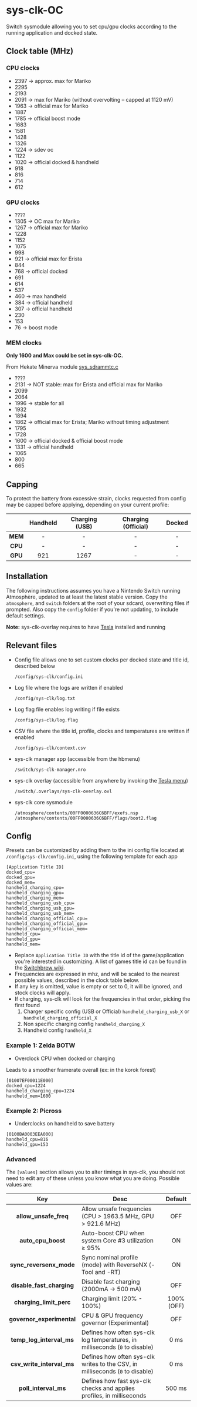 # sys-clk-OC

Switch sysmodule allowing you to set cpu/gpu clocks according to the running application and docked state.


## Clock table (MHz)

### CPU clocks

* 2397 → approx. max for Mariko
* 2295
* 2193
* 2091 → max for Mariko (without overvolting – capped at 1120 mV)
* 1963 → official max for Mariko
* 1887
* 1785 → official boost mode
* 1683
* 1581
* 1428
* 1326
* 1224 → sdev oc
* 1122
* 1020 → official docked & handheld
* 918
* 816
* 714
* 612

### GPU clocks

* ????
* 1305 → OC max for Mariko
* 1267 → official max for Mariko
* 1228
* 1152
* 1075
* 998
* 921 → official max for Erista
* 844
* 768 → official docked
* 691
* 614
* 537
* 460 → max handheld
* 384 → official handheld
* 307 → official handheld
* 230
* 153
* 76 → boost mode

### MEM clocks

**Only 1600 and Max could be set in sys-clk-OC.**

From Hekate Minerva module [sys_sdrammtc.c](https://github.com/CTCaer/hekate/blob/197ed8c319bd4132e4d7571ce037d4a27f806bba/modules/hekate_libsys_minerva/sys_sdrammtc.c#L67)

- ????
- 2131 → NOT stable: max for Erista and official max for Mariko
- 2099
- 2064
- 1996 → stable for all
- 1932
- 1894
- 1862 → official max for Erista; Mariko without timing adjustment
- 1795
- 1728
- 1600 → official docked & official boost mode
- 1331 → official handheld
- 1065
- 800
- 665

## Capping

To protect the battery from excessive strain, clocks requested from config may be capped before applying, depending on your current profile:

|         | Handheld | Charging (USB) | Charging (Official) | Docked |
|:-------:|:--------:|:--------------:|:-------------------:|:------:|
| **MEM** | -        | -              | -                   | -      |
| **CPU** | -        | -              | -                   | -      |
| **GPU** | 921      | 1267           | -                   | -      |


## Installation

The following instructions assumes you have a Nintendo Switch running Atmosphère, updated to at least the latest stable version.
Copy the `atmosphere`, and `switch` folders at the root of your sdcard, overwriting files if prompted. Also copy the `config` folder if you're not updating, to include default settings.

**Note:** sys-clk-overlay requires to have [Tesla](https://gbatemp.net/threads/tesla-the-nintendo-switch-overlay-menu.557362/) installed and running

## Relevant files

* Config file allows one to set custom clocks per docked state and title id, described below

	`/config/sys-clk/config.ini`

* Log file where the logs are written if enabled

	`/config/sys-clk/log.txt`

* Log flag file enables log writing if file exists

	`/config/sys-clk/log.flag`

* CSV file where the title id, profile, clocks and temperatures are written if enabled

	`/config/sys-clk/context.csv`

* sys-clk manager app (accessible from the hbmenu)

	`/switch/sys-clk-manager.nro`

* sys-clk overlay (accessible from anywhere by invoking the [Tesla menu](https://gbatemp.net/threads/tesla-the-nintendo-switch-overlay-menu.557362/))

	`/switch/.overlays/sys-clk-overlay.ovl`
	
* sys-clk core sysmodule

	`/atmosphere/contents/00FF0000636C6BFF/exefs.nsp`
	`/atmosphere/contents/00FF0000636C6BFF/flags/boot2.flag`

## Config

Presets can be customized by adding them to the ini config file located at `/config/sys-clk/config.ini`, using the following template for each app 

```
[Application Title ID]
docked_cpu=
docked_gpu=
docked_mem=
handheld_charging_cpu=
handheld_charging_gpu=
handheld_charging_mem=
handheld_charging_usb_cpu=
handheld_charging_usb_gpu=
handheld_charging_usb_mem=
handheld_charging_official_cpu=
handheld_charging_official_gpu=
handheld_charging_official_mem=
handheld_cpu=
handheld_gpu=
handheld_mem=
```

* Replace `Application Title ID` with the title id of the game/application you're interested in customizing.
A list of games title id can be found in the [Switchbrew wiki](https://switchbrew.org/wiki/Title_list/Games).
* Frequencies are expressed in mhz, and will be scaled to the nearest possible values, described in the clock table below.
* If any key is omitted, value is empty or set to 0, it will be ignored, and stock clocks will apply.
* If charging, sys-clk will look for the frequencies in that order, picking the first found 
	1. Charger specific config (USB or Official) `handheld_charging_usb_X` or `handheld_charging_official_X`
	2. Non specific charging config `handheld_charging_X`
	3. Handheld config `handheld_X`

### Example 1: Zelda BOTW

* Overclock CPU when docked or charging

Leads to a smoother framerate overall (ex: in the korok forest)

```
[01007EF00011E000]
docked_cpu=1224
handheld_charging_cpu=1224
handheld_mem=1600
```

### Example 2: Picross

* Underclocks on handheld to save battery

```
[0100BA0003EEA000]
handheld_cpu=816
handheld_gpu=153
```

### Advanced

The `[values]` section allows you to alter timings in sys-clk, you should not need to edit any of these unless you know what you are doing. Possible values are:

| Key                      | Desc                                                                          | Default   |
|:------------------------:|-------------------------------------------------------------------------------|:---------:|
|**allow_unsafe_freq**     | Allow unsafe frequencies (CPU > 1963.5 MHz, GPU > 921.6 MHz)                  | OFF       |
|**auto_cpu_boost**        | Auto-boost CPU when system Core #3 utilization ≥ 95%                          | ON        |
|**sync_reversenx_mode**   | Sync nominal profile (mode) with ReverseNX (-Tool and -RT)                    | ON        |
|**disable_fast_charging** | Disable fast charging (2000mA -> 500 mA)                                      | OFF       |
|**charging_limit_perc**   | Charging limit (20% - 100%)                                                   | 100%(OFF) |
|**governor_experimental** | CPU & GPU frequency governor (Experimental)                                   | OFF       |
|**temp_log_interval_ms**  | Defines how often sys-clk log temperatures, in milliseconds (`0` to disable)  | 0 ms      |
|**csv_write_interval_ms** | Defines how often sys-clk writes to the CSV, in milliseconds (`0` to disable) | 0 ms      |
|**poll_interval_ms**      | Defines how fast sys-clk checks and applies profiles, in milliseconds         | 500 ms    |
